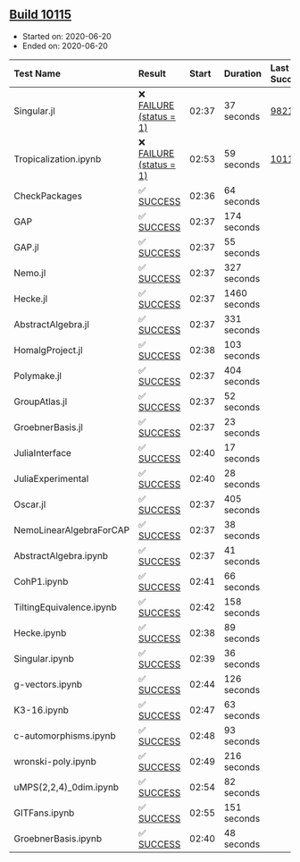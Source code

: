 ## [Build 10115](https://oscarci.mathematik.uni-kl.de/job/oscar/10115/)

* Started on: 2020-06-20
* Ended on: 2020-06-20

| Test Name    | Result | Start | Duration | Last Success | First Failure |
|:-------------|:-------|:------|:---------|:-------------|:--------------|
| Singular.jl | ❌ [FAILURE (status = 1)](https://oscarci.mathematik.uni-kl.de/job/oscar/10115/artifact/logs/build-10115/Singular.jl.log) | 02:37 | 37 seconds | [9821](https://oscarci.mathematik.uni-kl.de/job/oscar/9821/) | [9822](https://oscarci.mathematik.uni-kl.de/job/oscar/9822/) |
| Tropicalization.ipynb | ❌ [FAILURE (status = 1)](https://oscarci.mathematik.uni-kl.de/job/oscar/10115/artifact/logs/build-10115/Tropicalization.ipynb.log) | 02:53 | 59 seconds | [10111](https://oscarci.mathematik.uni-kl.de/job/oscar/10111/) | [10112](https://oscarci.mathematik.uni-kl.de/job/oscar/10112/) |
| CheckPackages | ✅ [SUCCESS](https://oscarci.mathematik.uni-kl.de/job/oscar/10115/artifact/logs/build-10115/CheckPackages.log) | 02:36 | 64 seconds |  |  |
| GAP | ✅ [SUCCESS](https://oscarci.mathematik.uni-kl.de/job/oscar/10115/artifact/logs/build-10115/GAP.log) | 02:37 | 174 seconds |  |  |
| GAP.jl | ✅ [SUCCESS](https://oscarci.mathematik.uni-kl.de/job/oscar/10115/artifact/logs/build-10115/GAP.jl.log) | 02:37 | 55 seconds |  |  |
| Nemo.jl | ✅ [SUCCESS](https://oscarci.mathematik.uni-kl.de/job/oscar/10115/artifact/logs/build-10115/Nemo.jl.log) | 02:37 | 327 seconds |  |  |
| Hecke.jl | ✅ [SUCCESS](https://oscarci.mathematik.uni-kl.de/job/oscar/10115/artifact/logs/build-10115/Hecke.jl.log) | 02:37 | 1460 seconds |  |  |
| AbstractAlgebra.jl | ✅ [SUCCESS](https://oscarci.mathematik.uni-kl.de/job/oscar/10115/artifact/logs/build-10115/AbstractAlgebra.jl.log) | 02:37 | 331 seconds |  |  |
| HomalgProject.jl | ✅ [SUCCESS](https://oscarci.mathematik.uni-kl.de/job/oscar/10115/artifact/logs/build-10115/HomalgProject.jl.log) | 02:38 | 103 seconds |  |  |
| Polymake.jl | ✅ [SUCCESS](https://oscarci.mathematik.uni-kl.de/job/oscar/10115/artifact/logs/build-10115/Polymake.jl.log) | 02:37 | 404 seconds |  |  |
| GroupAtlas.jl | ✅ [SUCCESS](https://oscarci.mathematik.uni-kl.de/job/oscar/10115/artifact/logs/build-10115/GroupAtlas.jl.log) | 02:37 | 52 seconds |  |  |
| GroebnerBasis.jl | ✅ [SUCCESS](https://oscarci.mathematik.uni-kl.de/job/oscar/10115/artifact/logs/build-10115/GroebnerBasis.jl.log) | 02:37 | 23 seconds |  |  |
| JuliaInterface | ✅ [SUCCESS](https://oscarci.mathematik.uni-kl.de/job/oscar/10115/artifact/logs/build-10115/JuliaInterface.log) | 02:40 | 17 seconds |  |  |
| JuliaExperimental | ✅ [SUCCESS](https://oscarci.mathematik.uni-kl.de/job/oscar/10115/artifact/logs/build-10115/JuliaExperimental.log) | 02:40 | 28 seconds |  |  |
| Oscar.jl | ✅ [SUCCESS](https://oscarci.mathematik.uni-kl.de/job/oscar/10115/artifact/logs/build-10115/Oscar.jl.log) | 02:37 | 405 seconds |  |  |
| NemoLinearAlgebraForCAP | ✅ [SUCCESS](https://oscarci.mathematik.uni-kl.de/job/oscar/10115/artifact/logs/build-10115/NemoLinearAlgebraForCAP.log) | 02:37 | 38 seconds |  |  |
| AbstractAlgebra.ipynb | ✅ [SUCCESS](https://oscarci.mathematik.uni-kl.de/job/oscar/10115/artifact/logs/build-10115/AbstractAlgebra.ipynb.log) | 02:37 | 41 seconds |  |  |
| CohP1.ipynb | ✅ [SUCCESS](https://oscarci.mathematik.uni-kl.de/job/oscar/10115/artifact/logs/build-10115/CohP1.ipynb.log) | 02:41 | 66 seconds |  |  |
| TiltingEquivalence.ipynb | ✅ [SUCCESS](https://oscarci.mathematik.uni-kl.de/job/oscar/10115/artifact/logs/build-10115/TiltingEquivalence.ipynb.log) | 02:42 | 158 seconds |  |  |
| Hecke.ipynb | ✅ [SUCCESS](https://oscarci.mathematik.uni-kl.de/job/oscar/10115/artifact/logs/build-10115/Hecke.ipynb.log) | 02:38 | 89 seconds |  |  |
| Singular.ipynb | ✅ [SUCCESS](https://oscarci.mathematik.uni-kl.de/job/oscar/10115/artifact/logs/build-10115/Singular.ipynb.log) | 02:39 | 36 seconds |  |  |
| g-vectors.ipynb | ✅ [SUCCESS](https://oscarci.mathematik.uni-kl.de/job/oscar/10115/artifact/logs/build-10115/g-vectors.ipynb.log) | 02:44 | 126 seconds |  |  |
| K3-16.ipynb | ✅ [SUCCESS](https://oscarci.mathematik.uni-kl.de/job/oscar/10115/artifact/logs/build-10115/K3-16.ipynb.log) | 02:47 | 63 seconds |  |  |
| c-automorphisms.ipynb | ✅ [SUCCESS](https://oscarci.mathematik.uni-kl.de/job/oscar/10115/artifact/logs/build-10115/c-automorphisms.ipynb.log) | 02:48 | 93 seconds |  |  |
| wronski-poly.ipynb | ✅ [SUCCESS](https://oscarci.mathematik.uni-kl.de/job/oscar/10115/artifact/logs/build-10115/wronski-poly.ipynb.log) | 02:49 | 216 seconds |  |  |
| uMPS(2,2,4)_0dim.ipynb | ✅ [SUCCESS](https://oscarci.mathematik.uni-kl.de/job/oscar/10115/artifact/logs/build-10115/uMPS-2-2-4-_0dim.ipynb.log) | 02:54 | 82 seconds |  |  |
| GITFans.ipynb | ✅ [SUCCESS](https://oscarci.mathematik.uni-kl.de/job/oscar/10115/artifact/logs/build-10115/GITFans.ipynb.log) | 02:55 | 151 seconds |  |  |
| GroebnerBasis.ipynb | ✅ [SUCCESS](https://oscarci.mathematik.uni-kl.de/job/oscar/10115/artifact/logs/build-10115/GroebnerBasis.ipynb.log) | 02:40 | 48 seconds |  |  |
